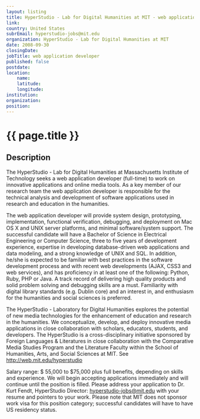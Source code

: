 ```yaml
---
layout: listing
title: HyperStudio - Lab for Digital Humanities at MIT - web application developer
link:
country: United States
subrEmail: hyperstudio-jobs@mit.edu
organization: HyperStudio - Lab for Digital Humanities at MIT 
date: 2008-09-30
closingDate: 
jobTitle: web application developer
published: false
postdate:
location:
	name: 
	latitude: 
	longitude: 
institution: 
organization: 
position: 
--- 
```



# {{ page.title }}

## Description


<p>
The HyperStudio - Lab for Digital Humanities at
Massachusetts Institute of Technology seeks a web
application developer (full-time) to work on
innovative applications and online media tools.
As a key member of our research team the web
application developer is responsible for the
technical analysis and development of software
applications used in research and education in the humanities.
</p>

<p>The web application developer will provide system
design, prototyping, implementation, functional
verification, debugging, and deployment on Mac OS
X and UNIX server platforms, and minimal
software/system support. The successful candidate
will have a Bachelor of Science in Electrical
Engineering or Computer Science, three to five
years of development experience, expertise in
developing database-driven web applications and
data modeling, and a strong knowledge of UNIX and
SQL. In addition, he/she is expected to be
familiar with best practices in the software
development process and with recent web
developments (AJAX, CSS3 and web services), and
has proficiency in at least one of the following:
Python, Ruby, PHP or Java. A track record of
delivering high quality products and solid
problem solving and debugging skills are a must.
Familiarity with digital library standards (e.g.
Dublin core) and an interest in, and enthusiasm
for the humanities and social sciences is preferred.
</p>
<p>

The HyperStudio - Laboratory for Digital
Humanities explores the potential of new media
technologies for the enhancement of education and
research in the humanities. We conceptualize,
develop, and deploy innovative media applications
in close collaboration with scholars, educators,
students, and developers. The HyperStudio is a
cross-disciplinary initiative sponsored by
Foreign Languages & Literatures in close
collaboration with the Comparative Media Studies
Program and the Literature Faculty within the
School of Humanities, Arts, and Social Sciences
at MIT. See http://web.mit.edu/hyperstudio
</p>
<p>


Salary range: $ 55,000 to $75,000 plus full
benefits, depending on skills and experience. We
will begin accepting applications immediately and
will continue until the position is filled.
Please address your application to Dr. Kurt
Fendt, HyperStudio Director:
hyperstudio-jobs@mit.edu
with your resume and pointers to your work.
Please note that MIT does not sponsor work visa
for this position category; successful candidates
will have to have US residency status.
</p>
<p>


